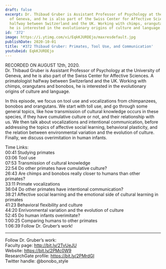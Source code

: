 ```yaml
---
draft: false
excerpt: Dr. Thibaud Gruber is Assistant Professor of Psychology at the University
  of Geneva, and he is also part of the Swiss Center for Affective Sciences. A primatologist
  halfway between Switzerland and the UK. Working with chimps, orangutans and bonobos,
  he is interested in the evolutionary origins of culture and language.
id: '372'
image: https://i.ytimg.com/vi/EqkKJURDEjo/maxresdefault.jpg
publishDate: 2020-10-01
title: '#372 Thibaud Gruber: Primates, Tool Use, and Communication'
youtubeid: EqkKJURDEjo
---
```

RECORDED ON AUGUST 12th, 2020.  
Dr. Thibaud Gruber is Assistant Professor of Psychology at the University of Geneva, and he is also part of the Swiss Center for Affective Sciences. A primatologist halfway between Switzerland and the UK. Working with chimps, orangutans and bonobos, he is interested in the evolutionary origins of culture and language.

In this episode, we focus on tool use and vocalizations from chimpanzees, bonobos and orangutans. We start with toll use, and go through some general topics, like how transmission of cultural knowledge occurs in these species, if they have cumulative culture or not, and their relationship with us. We then talk about vocalizations and intentional communication, before addressing the topics of affective social learning, behavioral plasticity, and the relation between environmental variation and the evolution of culture. Finally, we discuss overimitation in human infants. 

Time Links:  
00:41  Studying primates  
03:06  Tool use  
07:53  Transmission of cultural knowledge  
22:54  Do other primates have cumulative culture?  
26:43  Are chimps and bonobos really closer to humans than other primates?  
33:11  Primate vocalizations  
36:04  Do other primates have intentional communication?  
38:21  Affective social learning and the emotional side of cultural learning in primates  
41:23  Behavioral flexibility and culture  
44:20  Enrivonmental variation and the evolution of culture  
52:45  Do human infants overimitate?  
1:00:25  Comparing humans to other primates  
1:06:39  Follow Dr. Gruber’s work!

---

Follow Dr. Gruber’s work:  
Faculty page: http://bit.ly/2TvUeJU  
Website: https://bit.ly/2PMc0W9  
ResearchGate profile: https://bit.ly/2PMrdGI  
Twitter handle: @bonobo_style
